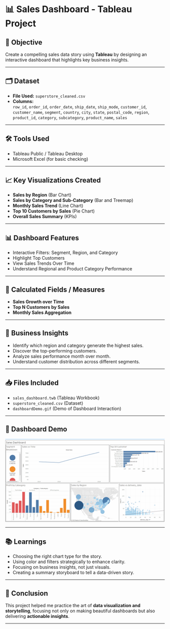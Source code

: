 # 📊 Sales Dashboard - Tableau Project

## 🚀 Objective
Create a compelling sales data story using **Tableau** by designing an interactive dashboard that highlights key business insights.

---

## 🗂 Dataset
- **File Used:** `superstore_cleaned.csv`
- **Columns:**  
  `row_id`, `order_id`, `order_date`, `ship_date`, `ship_mode`, `customer_id`, `customer_name`, `segment`, `country`, `city`, `state`, `postal_code`, `region`, `product_id`, `category`, `subcategory`, `product_name`, `sales`

---

## 🛠 Tools Used
- Tableau Public / Tableau Desktop
- Microsoft Excel (for basic checking)

---

## 📈 Key Visualizations Created
- **Sales by Region** (Bar Chart)
- **Sales by Category and Sub-Category** (Bar and Treemap)
- **Monthly Sales Trend** (Line Chart)
- **Top 10 Customers by Sales** (Pie Chart)
- **Overall Sales Summary** (KPIs)

---

## 📊 Dashboard Features
- Interactive Filters: Segment, Region, and Category
- Highlight Top Customers
- View Sales Trends Over Time
- Understand Regional and Product Category Performance

---

## 📐 Calculated Fields / Measures
- **Sales Growth over Time**
- **Top N Customers by Sales**
- **Monthly Sales Aggregation**

---

## 🎯 Business Insights
- Identify which region and category generate the highest sales.
- Discover the top-performing customers.
- Analyze sales performance month over month.
- Understand customer distribution across different segments.

---

## 📥 Files Included
- `sales_dashboard.twb` (Tableau Workbook)
- `superstore_cleaned.csv` (Dataset)
- `dashboardDemo.gif` (Demo of Dashboard Interaction)

---

## 🎥 Dashboard Demo
![Dashboard Demo](dashboardDemo.gif)

---

## 📚 Learnings
- Choosing the right chart type for the story.
- Using color and filters strategically to enhance clarity.
- Focusing on business insights, not just visuals.
- Creating a summary storyboard to tell a data-driven story.

---

## 🚩 Conclusion
This project helped me practice the art of **data visualization and storytelling**, focusing not only on making beautiful dashboards but also delivering **actionable insights**.

---


